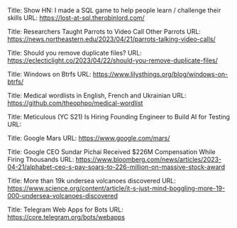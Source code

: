 Title: Show HN: I made a SQL game to help people learn / challenge their skills
URL: https://lost-at-sql.therobinlord.com/

Title: Researchers Taught Parrots to Video Call Other Parrots
URL: https://news.northeastern.edu/2023/04/21/parrots-talking-video-calls/

Title: Should you remove duplicate files?
URL: https://eclecticlight.co/2023/04/22/should-you-remove-duplicate-files/

Title: Windows on Btrfs
URL: https://www.lilysthings.org/blog/windows-on-btrfs/

Title: Medical wordlists in English, French and Ukrainian
URL: https://github.com/theophpo/medical-wordlist

Title: Meticulous (YC S21) Is Hiring Founding Engineer to Build AI for Testing
URL: 

Title: Google Mars
URL: https://www.google.com/mars/

Title: Google CEO Sundar Pichai Received $226M Compensation While Firing Thousands
URL: https://www.bloomberg.com/news/articles/2023-04-21/alphabet-ceo-s-pay-soars-to-226-million-on-massive-stock-award

Title: More than 19k undersea volcanoes discovered
URL: https://www.science.org/content/article/it-s-just-mind-boggling-more-19-000-undersea-volcanoes-discovered

Title: Telegram Web Apps for Bots
URL: https://core.telegram.org/bots/webapps

